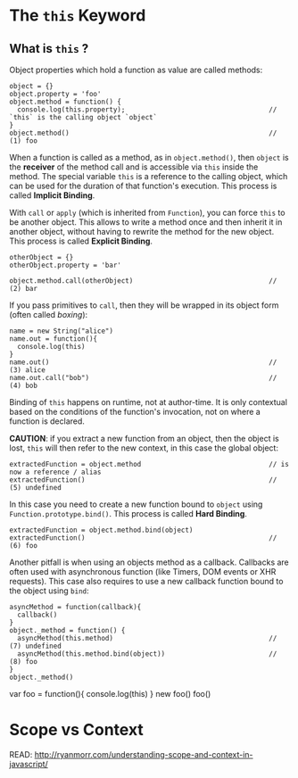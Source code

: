 # The `this` Keyword

## What is `this` ?

Object properties which hold a function as value are called methods:

    object = {}
    object.property = 'foo'
    object.method = function() {
      console.log(this.property);                                    // `this` is the calling object `object`
    }
    object.method()                                                  // (1) foo

When a function is called as a method, as in `object.method()`, then `object` is the __receiver__ of the method call and 
is accessible via `this` inside the method. The special variable `this` is a reference to the calling object, which 
can be used for the duration of that function's execution. This process is called __Implicit Binding__.

With `call` or `apply` (which is inherited from `Function`), you can force `this` to be another object. This allows to
write a method once and then inherit it in another object, without having to rewrite the method for the new object. 
This process is called __Explicit Binding__.

    otherObject = {}
    otherObject.property = 'bar'

    object.method.call(otherObject)                                  // (2) bar

If you pass primitives to `call`, then they will be wrapped in its object form (often called _boxing_):

    name = new String("alice")
    name.out = function(){
      console.log(this)
    }
    name.out()                                                       // (3) alice
    name.out.call("bob")                                             // (4) bob

Binding of `this` happens on runtime, not at author-time. It is only contextual based on the
conditions of the function's invocation, not on where a function is declared.

__CAUTION__: if you extract a new function from an object, then the object is lost, `this` will then refer to
the new context, in this case the global object:

    extractedFunction = object.method                                // is now a reference / alias
    extractedFunction()                                              // (5) undefined

In this case you need to create a new function bound to `object` using `Function.prototype.bind()`. This
process is called __Hard Binding__.

    extractedFunction = object.method.bind(object)
    extractedFunction()                                              // (6) foo

Another pitfall is when using an objects method as a callback. Callbacks are often used with asynchronous 
function (like Timers, DOM events or XHR requests). This case also requires to use a new callback function 
bound to the object using `bind`:

    asyncMethod = function(callback){
      callback()
    }
    object._method = function() {
      asyncMethod(this.method)                                       // (7) undefined
      asyncMethod(this.method.bind(object))                          // (8) foo
    }
    object._method()






var foo = function(){
  console.log(this)
}
new foo()
foo()


# Scope vs Context

READ: http://ryanmorr.com/understanding-scope-and-context-in-javascript/
